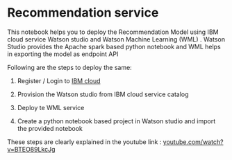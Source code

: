 # Recommendation service
 
This notebook helps you to deploy the Recommendation Model using IBM cloud service Watson studio and Watson Machine Learning (WML) . Watson Studio provides the Apache spark based python notebook and WML helps in exporting the model as endpoint API
 
Following are the steps to deploy the same:
 
1) Register / Login to [IBM cloud](http://cloud.ibm.com) 
 
2) Provision the Watson studio from IBM cloud service catalog
 
3) Deploy te WML service
 
4) Create a python notebook based project in Watson studio and import the provided notebook
 
These steps are clearly explained in the youtube link :  [youtube.com/watch?v=BTEO89LkcJg](https://www.youtube.com/watch?v=BTEO89LkcJg)
